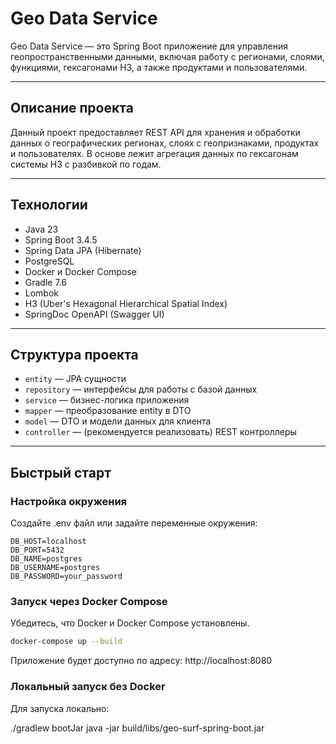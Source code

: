 # Geo Data Service

Geo Data Service — это Spring Boot приложение для управления геопространственными данными, включая работу с регионами, слоями, функциями, гексагонами H3, а также продуктами и пользователями.

---

## Описание проекта

Данный проект предоставляет REST API для хранения и обработки данных о географических регионах, слоях с геопризнаками, продуктах и пользователях. В основе лежит агрегация данных по гексагонам системы H3 с разбивкой по годам.

---

## Технологии

- Java 23
- Spring Boot 3.4.5
- Spring Data JPA (Hibernate)
- PostgreSQL
- Docker и Docker Compose
- Gradle 7.6
- Lombok
- H3 (Uber's Hexagonal Hierarchical Spatial Index)
- SpringDoc OpenAPI (Swagger UI)

---

## Структура проекта

- `entity` — JPA сущности
- `repository` — интерфейсы для работы с базой данных
- `service` — бизнес-логика приложения
- `mapper` — преобразование entity в DTO
- `model` — DTO и модели данных для клиента
- `controller` — (рекомендуется реализовать) REST контроллеры

---

## Быстрый старт

### Настройка окружения

Создайте .env файл или задайте переменные окружения:

```dotenv
DB_HOST=localhost
DB_PORT=5432
DB_NAME=postgres
DB_USERNAME=postgres
DB_PASSWORD=your_password
```

### Запуск через Docker Compose

Убедитесь, что Docker и Docker Compose установлены.

```bash
docker-compose up --build
```

Приложение будет доступно по адресу: http://localhost:8080

### Локальный запуск без Docker

Для запуска локально:

./gradlew bootJar
java -jar build/libs/geo-surf-spring-boot.jar
